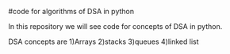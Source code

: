 #code for algorithms of DSA in python
  
  In this repository we will see code for concepts of DSA 
  in python.
  
  DSA concepts are
  1)Arrays
  2)stacks
  3)queues
  4)linked list
   
